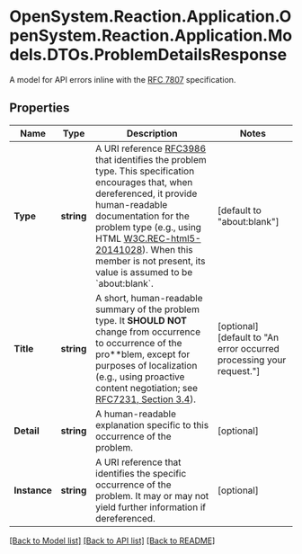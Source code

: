 # OpenSystem.Reaction.Application.OpenSystem.Reaction.Application.Models.DTOs.ProblemDetailsResponse
A model for API errors inline with the [RFC 7807](https://www.rfc-editor.org/rfc/rfc7807) specification.

## Properties

Name | Type | Description | Notes
------------ | ------------- | ------------- | -------------
**Type** | **string** | A URI reference [RFC3986](https://www.rfc-editor.org/rfc/rfc3986) that identifies the problem type. This specification encourages that, when dereferenced, it provide human-readable documentation for the problem type (e.g., using HTML [W3C.REC-html5-20141028](https://www.rfc-editor.org/rfc/rfc7807#ref-W3C.REC-html5-20141028)). When this member is not present, its value is assumed to be &#x60;about:blank&#x60;. | [default to "about:blank"]
**Title** | **string** | A short, human-readable summary of the problem type. It **SHOULD NOT** change from occurrence to occurrence of the pro**blem, except for purposes of localization (e.g., using proactive content negotiation; see [RFC7231, Section 3.4](https://www.rfc-editor.org/rfc/rfc7231#section-3.4)). | [optional] [default to "An error occurred processing your request."]
**Detail** | **string** | A human-readable explanation specific to this occurrence of the problem. | [optional] 
**Instance** | **string** | A URI reference that identifies the specific occurrence of the problem. It may or may not yield further information if dereferenced. | [optional] 

[[Back to Model list]](../README.md#documentation-for-models) [[Back to API list]](../README.md#documentation-for-api-endpoints) [[Back to README]](../README.md)

